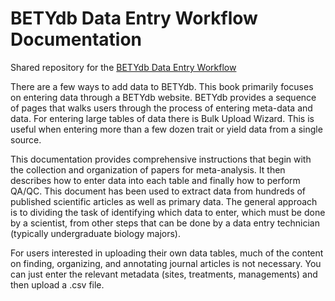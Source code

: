 BETYdb Data Entry Workflow Documentation
===================

Shared repository for the [BETYdb Data Entry Workflow](https://github.com/dlebauer/betydbdocs-dataentry)


There are a few ways to add data to BETYdb. This book primarily focuses on entering data through a BETYdb website. BETYdb provides a sequence of pages that walks users through the process of entering meta-data and data. For entering large tables of data there is  Bulk Upload Wizard. This is useful when entering more than a few dozen trait or yield data from a single source.

This documentation provides comprehensive instructions that begin with the collection and organization of papers for meta-analysis. It then describes how to enter data into each table and finally how to perform QA/QC. This document has been used to extract data from hundreds of published scientific articles as well as primary data. The general approach is to dividing the task of identifying which data to enter, which must be done by a scientist, from other steps that can be done by a data entry technician (typically undergraduate biology majors).

For users interested in uploading their own data tables, much of the content on finding, organizing, and annotating journal articles is not necessary. You can just enter the relevant metadata (sites, treatments, managements) and then upload a .csv file.